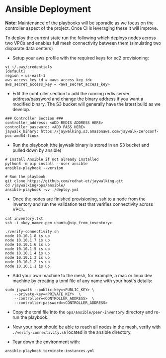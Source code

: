 
# Ansible Deployment

**Note:** Maintenance of the playbooks will be sporadic as we focus on the controller aspect of the project. Once CI is leveraging these it will improve.

To deploy the current state run the following which deploys nodes across two VPCs and enables full mesh connectivity between them (simulating two disparate data centers)

- Setup your aws profile with the required keys for ec2 provisioning:

```shell
vi ~/.aws/credentials
[default]
region = us-east-1
aws_access_key_id = <aws_access_key_id>
aws_secret_access_key = <aws_secret_access_key>
```

- Edit the controller section to add the running redis server address/password and change the binary address if you want a modified binary. The S3 bucket will generally have the latest build as we develop.

```
### Controller Section ###
controller_address: <ADD REDIS ADDRESS HERE>
controller_password: <ADD PASS HERE>
jaywalk_binary: https://jaywalking.s3.amazonaws.com/jaywalk-zeroconf-poc-amd64-linux
```
- Run the playbook (the jaywalk binary is stored in an S3 bucket and pulled down by ansible)

```shell
# Install Ansible if not already installed
python3 -m pip install --user ansible
ansible-playbook --version

# Run the playbook
git clone https://github.com/redhat-et/jaywalking.git
cd /jaywalking/ops/ansible/
ansible-playbook -vv ./deploy.yml 
```

- Once the nodes are finished provisioning, ssh to a node from the inventory and run the validation test that verifies connectivity across VPCs.

```shell
cat inventory.txt
ssh -i <key_name>.pem ubuntu@<ip_from_inventory>

./verify-connectivity.sh
node 10.10.1.8 is up
node 10.10.1.7 is up
node 10.10.1.6 is up
node 10.10.1.5 is up
node 10.10.1.4 is up
node 10.10.1.3 is up
node 10.10.1.2 is up
node 10.10.1.1 is up
```

- Add your own machine to the mesh, for example, a mac or linux dev machine by creating a toml file of any name with your host's details:

```
sudo jaywalk --public-key=<PUBLIC_KEY> \
    --private-key=<PRIVATE_KEY>  \
    --controller=<CONTROLLER_ADDRESS>  \
    --controller-password=<CONTROLLER_ADDRESS>
```

- Copy the toml file into the `ops/ansible/peer-inventory` directory and re-run the playbook.

- Now your host should be able to reach all nodes in the mesh, verify with `./verify-connectivity.sh` located in the ansible directory.

- Tear down the environment with:
```
ansible-playbook terminate-instances.yml
```
